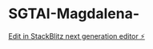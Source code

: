 # SGTAI-Magdalena-

[Edit in StackBlitz next generation editor ⚡️](https://stackblitz.com/~/github.com/BAD9927/SGTAI-Magdalena-)